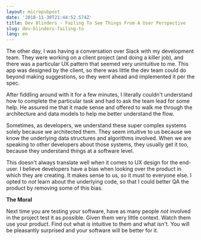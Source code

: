 ```yaml
---
layout: micropubpost
date: '2018-11-30T21:44:52.574Z'
title: Dev Blinders - Failing To See Things From A User Perspective
slug: dev-blinders-failing-to
lang: en
---
```

The other day, I was having a conversation over Slack with my development team. They were working on a client project (and doing a killer job), and there was a particular UX pattern that seemed very unintuitive to me.  This app was designed by the client, so there was little the dev team could do beyond making suggestions, so they went ahead and implemented it per the spec.

After fiddling around with it for a few minutes, I literally couldn&#39;t understand how to complete the particular task and had to ask the team lead for some help.  He assured me that it made sense and offered to walk me through the architecture and data models to help me better understand the flow.

Sometimes, as developers, we understand these super complex systems solely because we architected them. They seem intuitive to us because we know the underlying data structures and algorithms involved.  When we are speaking to other developers about those systems, they usually get it too, because they understand things at a software level.

This doesn&#39;t always translate well when it comes to UX design for the end-user.  I believe developers have a bias when looking over the product in which they are creating.  It makes sense to us, so it must to everyone else. I opted to _not_ learn about the underlying code, so that I could better QA the product by removing some of this bias.

**The Moral**

Next time you are testing your software, have as many people _not_ involved in the project test it as possible. Given them very little context. Watch them use your product. Find out what _is_ intuitive to them and what isn&#39;t.  You will be pleasantly surprised and your software will be better for it. 


